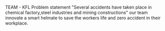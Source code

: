 TEAM - KFL
Problem statement "Several accidents have taken place in chemical factory,steel industries and mining constructions"
our team innovate a smart helmate to save the workers life and zero accident in their workplace.
